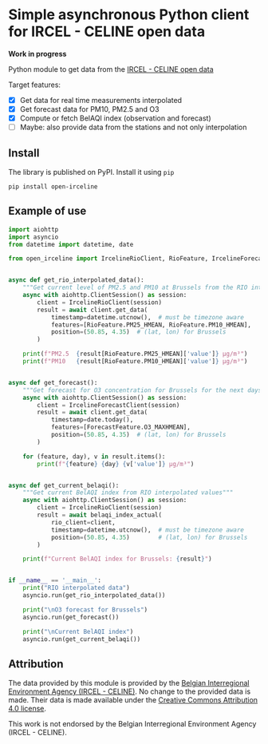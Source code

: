 # Simple asynchronous Python client for IRCEL - CELINE open data

**Work in progress**

Python module to get data from the [IRCEL - CELINE open data](https://irceline.be/en/documentation/open-data)

Target features:

- [X] Get data for real time measurements interpolated
- [X] Get forecast data for PM10, PM2.5 and O3
- [X] Compute or fetch BelAQI index (observation and forecast)
- [ ] Maybe: also provide data from the stations and not only interpolation

## Install

The library is published on PyPI.  Install it using `pip`

```shell
pip install open-irceline
```

## Example of use

```python
import aiohttp
import asyncio
from datetime import datetime, date

from open_irceline import IrcelineRioClient, RioFeature, IrcelineForecastClient, ForecastFeature, belaqi_index_actual


async def get_rio_interpolated_data():
    """Get current level of PM2.5 and PM10 at Brussels from the RIO interpolated data"""
    async with aiohttp.ClientSession() as session:
        client = IrcelineRioClient(session)
        result = await client.get_data(
            timestamp=datetime.utcnow(),  # must be timezone aware
            features=[RioFeature.PM25_HMEAN, RioFeature.PM10_HMEAN],
            position=(50.85, 4.35)  # (lat, lon) for Brussels
        )

    print(f"PM2.5  {result[RioFeature.PM25_HMEAN]['value']} µg/m³")
    print(f"PM10   {result[RioFeature.PM10_HMEAN]['value']} µg/m³")


async def get_forecast():
    """Get forecast for O3 concentration for Brussels for the next days"""
    async with aiohttp.ClientSession() as session:
        client = IrcelineForecastClient(session)
        result = await client.get_data(
            timestamp=date.today(),
            features=[ForecastFeature.O3_MAXHMEAN],
            position=(50.85, 4.35)  # (lat, lon) for Brussels
        )

    for (feature, day), v in result.items():
        print(f"{feature} {day} {v['value']} µg/m³")


async def get_current_belaqi():
    """Get current BelAQI index from RIO interpolated values"""
    async with aiohttp.ClientSession() as session:
        client = IrcelineRioClient(session)
        result = await belaqi_index_actual(
            rio_client=client,
            timestamp=datetime.utcnow(),  # must be timezone aware
            position=(50.85, 4.35)        # (lat, lon) for Brussels
        )

    print(f"Current BelAQI index for Brussels: {result}")


if __name__ == '__main__':
    print("RIO interpolated data")
    asyncio.run(get_rio_interpolated_data())

    print("\nO3 forecast for Brussels")
    asyncio.run(get_forecast())

    print("\nCurrent BelAQI index")
    asyncio.run(get_current_belaqi())
```

## Attribution

The data provided by this module is provided by the [Belgian Interregional Environment Agency (IRCEL - CELINE)](https://www.irceline.be/en). 
No change to the provided data is made. 
Their data is made available under the [Creative Commons Attribution 4.0 license](https://creativecommons.org/licenses/by/4.0/). 

This work is not endorsed by the Belgian Interregional Environment Agency (IRCEL - CELINE).


